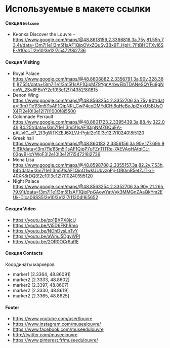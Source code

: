 # Используемые в макете ссылки
#### Секция `Welcome`
- Кнопка Discover the Louvre - https://www.google.com/maps/@48.8618159,2.3366818,3a,75y,81.55h,73.4t/data=!3m7!1e1!3m5!1sAF1QipOVxZQuSy3Bx9T_HpH_7FtBHDTXvI6SF-A10ocT!2e10!3e12!7i5472!8i2736
#### Секция Visiting
- Royal Palace https://www.google.com/maps/@48.8606882,2.3356791,3a,90y,328.36h,87.55t/data=!3m7!1e1!3m5!1sAF1QipMZ9YgnArbwEIbTDANeSQYFu9gNqpW_2Sv8FBvY!2e10!3e12!7i4352!8i1815
- Denon Wing https://www.google.com/maps/@48.8563254,2.3352706,3a,75y,90t/data=!3m7!1e1!3m5!1sAF1QipNRj_CwP4coDMYdCHj6qHeBeJpI2VxU5BUsOX4F!2e10!3e12!7i11000!8i5500
- Colonnade Perrault https://www.google.com/maps/@48.8601723,2.3395439,3a,88.4y,322.04h,84.25t/data=!3m7!1e1!3m5!1sAF1QipNMZGQuEA-pAUvIG_eP_2f3gWTKZEJ6XLVJ-Pgb!2e10!3e12!7i10240!8i5120
- Greek hall https://www.google.com/maps/@48.860183,2.3356156,3a,90y,177.69h,95.61t/data=!3m7!1e1!3m5!1sAF1QipP7uFZnTITRe-7AEVAgHAfqiCL-03gvBHcYWgF3!2e10!3e12!7i5472!8i2736
- Mona Lisa https://www.google.com/maps/@48.8598788,2.3355157,3a,82.2y,7.53h,94t/data=!3m7!1e1!3m5!1sAF1QipO1wkUUbyzpPjj-OR0mR5etZJT-xl-40XK8rDQ3!2e10!3e12!7i10240!8i5120
- Night Palace https://www.google.com/maps/@48.8563254,2.3352706,3a,90y,21.26h,79.91t/data=!3m7!1e1!3m5!1sAF1QipPpGAowYatVyk3MMGnZAaQkYm2EUk-Dlca06SS5!2e10!3e12!7i11304!8i5652
#### Секция Video
- https://youtu.be/zp1BXPX8jcU
- https://youtu.be/Vi5D6FKhRmo
- https://youtu.be/NOhDysLnTvY
- https://youtu.be/aWmJ5DgyWPI
- https://youtu.be/2OR0OCr6uRE
#### Секция Contacts
Координаты маркеров
- marker1 [2.3364, 48.86091]
- marker2 [2.3333, 48.8602]
- marker2 [2.3397, 48.8607]
- marker2 [2.3330, 48.8619]
- marker2 [2.3365, 48.8625]
#### Footer 
- https://www.youtube.com/user/louvre
- https://www.instagram.com/museelouvre/
- https://www.facebook.com/museedulouvre
- http://twitter.com/museelouvre
- https://www.pinterest.fr/museedulouvre/

